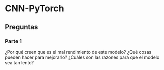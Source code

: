 # CNN-PyTorch
## Preguntas
### Parte 1
¿Por qué creen que es el mal rendimiento de este modelo?
¿Qué cosas pueden hacer para mejorarlo?
¿Cuáles son las razones para que el modelo sea tan lento?
